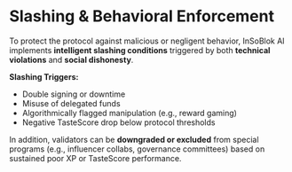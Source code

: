 # Slashing & Behavioral Enforcement

To protect the protocol against malicious or negligent behavior, InSoBlok AI implements **intelligent slashing conditions** triggered by both **technical violations** and **social dishonesty**.

**Slashing Triggers:**

* Double signing or downtime
* Misuse of delegated funds
* Algorithmically flagged manipulation (e.g., reward gaming)
* Negative TasteScore drop below protocol thresholds

In addition, validators can be **downgraded or excluded** from special programs (e.g., influencer collabs, governance committees) based on sustained poor XP or TasteScore performance.
